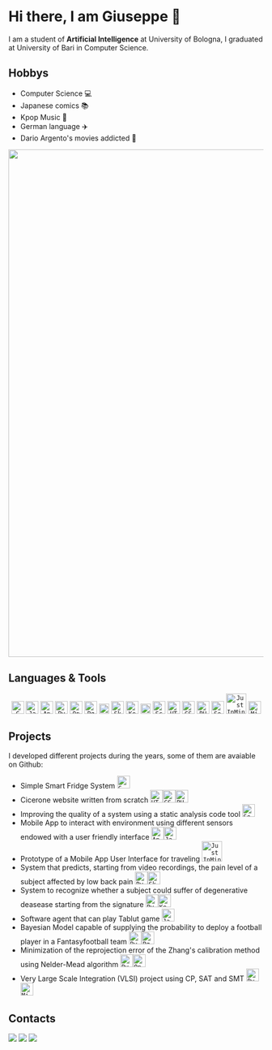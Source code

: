 # Hi there, I am Giuseppe 👋

I am a student of **Artificial Intelligence** at University of Bologna, I graduated at University of Bari in Computer Science.

## Hobbys

- Computer Science 💻
- Japanese comics 📚
- Kpop Music 🎵
- German language ✈️
- Dario Argento's movies addicted 🎥

<p align="center">
          <img heigth="80" width="1000" src="https://media3.giphy.com/media/xUA7bi37UClQoqMA7u/giphy.gif" />
</p>

## Languages & Tools
<p align="center">
  <code><img title="C" height="25" src="https://github.com/zumrudu-anka/zumrudu-anka/blob/master/images/c.svg"></code>
  <code><img title="Java" height="25" src="https://github.com/zumrudu-anka/zumrudu-anka/blob/master/images/java-original.svg"></code>
  <code><img title="Android" height="25" src="https://github.com/zumrudu-anka/zumrudu-anka/blob/master/images/android.svg"></code>
  <code><img title="Python" height="25" src="https://github.com/zumrudu-anka/zumrudu-anka/blob/master/images/python-original.svg"></code>
  <code><img title="OpenCV" height="25" src="https://www.vectorlogo.zone/logos/opencv/opencv-icon.svg"></code>
  <code><img title="Pgmpy" height="25" src="https://pgmpy.org/_images/logo.png"></code>
  <code><img title="Pandas" heigth="25" width="20" src="https://upload.wikimedia.org/wikipedia/commons/thumb/2/22/Pandas_mark.svg/1200px-Pandas_mark.svg.png"></code>
  <code><img title="Sk-learn" height="25" src="https://upload.wikimedia.org/wikipedia/commons/0/05/Scikit_learn_logo_small.svg"></code>
  <code><img title="Keras" height="25" src="https://media-exp1.licdn.com/dms/image/C560BAQG2-bElRVrSqw/company-logo_200_200/0/1547450366259?e=2159024400&v=beta&t=OpI315QOVOkFjDgZPAGF_Kw7N490Y6bkILBCrjliQUQ"></code>
  <code><img title="Prolog" height="20" src="https://starbeamrainbowlabs.com/images/logos/swi-prolog.svg"></code>
  <code><img title="Scala" height="25" src="https://upload.wikimedia.org/wikipedia/commons/3/39/Scala-full-color.svg"></code>
  <code><img title="HTML5" height="25" src="https://github.com/zumrudu-anka/zumrudu-anka/blob/master/images/html5.svg"></code>
  <code><img title="CSS" height="25" src="https://github.com/zumrudu-anka/zumrudu-anka/blob/master/images/css.svg"></code>
  <code><img title="PHP" height="25" src="https://github.com/zumrudu-anka/zumrudu-anka/blob/master/images/php.svg"></code>
  <code><img title="SonarQube" height="25" src="https://www.intre.it/wp-content/uploads/2020/05/SonarQube-logo-black-512-px-1440x445.png"></code>
  <code><img title="JustInMind" heigth="100" width="40" src="https://images.g2crowd.com/uploads/product/image/social_landscape/social_landscape_b8f3b326da3bb56934fe9ce0f5991c4a/justinmind.png"></code>
  <code><img title="MiniZinc" height="25" src="https://avatars.githubusercontent.com/u/4684397?s=280&v=4"></code>
  
</p>

## Projects

I developed different projects during the years, some of them are avaiable on Github:
- Simple Smart Fridge System <code><img title="C" height="25" src="https://github.com/zumrudu-anka/zumrudu-anka/blob/master/images/c.svg"></code>
- Cicerone website written from scratch <code><img title="HTML5" height="25" src="https://github.com/zumrudu-anka/zumrudu-anka/blob/master/images/html5.svg"></code><code><img title="CSS" height="25" src="https://github.com/zumrudu-anka/zumrudu-anka/blob/master/images/css.svg"></code><code><img title="PHP" height="25" src="https://github.com/zumrudu-anka/zumrudu-anka/blob/master/images/php.svg"></code>
- Improving the quality of a system using a static analysis code tool <code><img title="SonarQube" height="25" src="https://image.pngaaa.com/350/1739350-middle.png"></code>
- Mobile App to interact with environment using different sensors endowed with a user friendly interface <code><img title="Android" height="25" src="https://github.com/zumrudu-anka/zumrudu-anka/blob/master/images/android.svg"></code><code><img title="Java" height="25" src="https://github.com/zumrudu-anka/zumrudu-anka/blob/master/images/java-original.svg"></code>
- Prototype of a Mobile App User Interface for traveling <code><img title="JustInMind" heigth="30" width="40" src="https://images.g2crowd.com/uploads/product/image/social_landscape/social_landscape_b8f3b326da3bb56934fe9ce0f5991c4a/justinmind.png"></code>
- System that predicts, starting from video recordings, the pain level of a subject affected by low back pain <code><img title="Python" height="25" src="https://github.com/zumrudu-anka/zumrudu-anka/blob/master/images/python-original.svg"></code><code><img title="Sk-learn" height="25" src="https://upload.wikimedia.org/wikipedia/commons/0/05/Scikit_learn_logo_small.svg"></code>
- System to recognize whether a subject could suffer of degenerative deasease starting from the signature <code><img title="Python" height="25" src="https://github.com/zumrudu-anka/zumrudu-anka/blob/master/images/python-original.svg"></code><code><img title="Keras" height="25" src="https://media-exp1.licdn.com/dms/image/C560BAQG2-bElRVrSqw/company-logo_200_200/0/1547450366259?e=2159024400&v=beta&t=OpI315QOVOkFjDgZPAGF_Kw7N490Y6bkILBCrjliQUQ"></code>
- Software agent that can play Tablut game <code><img title="Java" height="25" src="https://github.com/zumrudu-anka/zumrudu-anka/blob/master/images/java-original.svg"></code>
- Bayesian Model capable of supplying the probability to deploy a football player in a Fantasyfootball team <code><img title="Python" height="25" src="https://github.com/zumrudu-anka/zumrudu-anka/blob/master/images/python-original.svg"></code><code><img title="Pgmpy" height="25" src="https://pgmpy.org/_images/logo.png"></code>
- Minimization of the reprojection error of the Zhang's calibration method using Nelder-Mead algorithm <code><img title="Python" height="25" src="https://github.com/zumrudu-anka/zumrudu-anka/blob/master/images/python-original.svg"></code><code><img title="OpenCV" height="25" src="https://www.vectorlogo.zone/logos/opencv/opencv-icon.svg"></code>
- Very Large Scale Integration (VLSI) project using CP, SAT and SMT <code><img title="Python" height="25" src="https://github.com/zumrudu-anka/zumrudu-anka/blob/master/images/python-original.svg"></code><code><img title="MiniZinc" height="25" src="https://avatars.githubusercontent.com/u/4684397?s=280&v=4"></code>

## Contacts

<img src="https://img.shields.io/badge/gmail-giuseppe.boezio.gb-red"/> <img src="https://img.shields.io/badge/facebook-Giuseppe%20Boezio-blue"/> <img src="https://img.shields.io/badge/Telegram-GiuseppeBoezio-blue"/>





<!--
**giuseppeboezio/giuseppeboezio** is a ✨ _special_ ✨ repository because its `README.md` (this file) appears on your GitHub profile.

Here are some ideas to get you started:

- 🔭 I’m currently working on ...
- 🌱 I’m currently learning ...
- 👯 I’m looking to collaborate on ...
- 🤔 I’m looking for help with ...
- 💬 Ask me about ...
- 📫 How to reach me: ...
- 😄 Pronouns: ...
- ⚡ Fun fact: ...
-->
